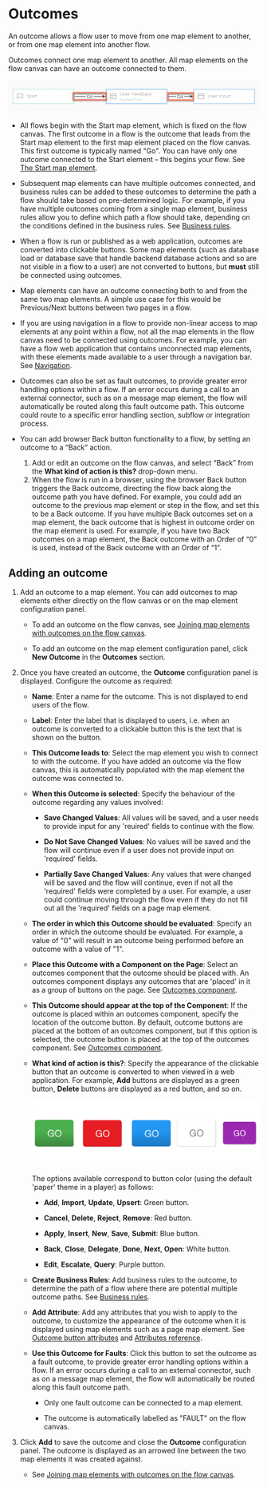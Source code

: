 # Outcomes

<head>
  <meta name="guidename" content="Flow"/>
  <meta name="context" content="GUID-4049ee93-d7e4-4bc0-ba33-88e523bf4d89"/>
</head>


An outcome allows a flow user to move from one map element to another, or from one map element into another flow.

Outcomes connect one map element to another. All map elements on the flow canvas can have an outcome connected to them.

![Example outcomes on the flow canvas](../Images/img-flo-ME_oucomes_358aeca2-7bd1-4976-bfa0-e39ef05c9b1a.png)

-   All flows begin with the Start map element, which is fixed on the flow canvas. The first outcome in a flow is the outcome that leads from the Start map element to the first map element placed on the flow canvas. This first outcome is typically named "Go". You can have only one outcome connected to the Start element – this begins your flow. See [The Start map element](c-flo-ME_Start_faf7525d-acdf-4125-968e-1de5227a1831.md).

-   Subsequent map elements can have multiple outcomes connected, and business rules can be added to these outcomes to determine the path a flow should take based on pre-determined logic. For example, if you have multiple outcomes coming from a single map element, business rules allow you to define which path a flow should take, depending on the conditions defined in the business rules. See [Business rules](c-flo-Canvas_Business_Rules_e8860ab5-4260-449c-b72d-137d9902baec.md).

-   When a flow is run or published as a web application, outcomes are converted into clickable buttons. Some map elements \(such as database load or database save that handle backend database actions and so are not visible in a flow to a user\) are not converted to buttons, but **must** still be connected using outcomes.

-   Map elements can have an outcome connecting both to and from the same two map elements. A simple use case for this would be Previous/Next buttons between two pages in a flow.

-   If you are using navigation in a flow to provide non-linear access to map elements at any point within a flow, not all the map elements in the flow canvas need to be connected using outcomes. For example, you can have a flow web application that contains unconnected map elements, with these elements made available to a user through a navigation bar. See [Navigation](c-flo-Navigation_871ceb19-15cf-4fe6-bc34-7e07acbf5878.md).

-   Outcomes can also be set as fault outcomes, to provide greater error handling options within a flow. If an error occurs during a call to an external connector, such as on a message map element, the flow will automatically be routed along this fault outcome path. This outcome could route to a specific error handling section, subflow or integration process.

-   You can add browser Back button functionality to a flow, by setting an outcome to a “Back” action.

    1.  Add or edit an outcome on the flow canvas, and select “Back” from the **What kind of action is this?** drop-down menu.
    2.  When the flow is run in a browser, using the browser Back button triggers the Back outcome, directing the flow back along the outcome path you have defined. For example, you could add an outcome to the previous map element or step in the flow, and set this to be a Back outcome.
    If you have multiple Back outcomes set on a map element, the back outcome that is highest in outcome order on the map element is used. For example, if you have two Back outcomes on a map element, the Back outcome with an Order of “0” is used, instead of the Back outcome with an Order of “1”.


## Adding an outcome

1.  Add an outcome to a map element. You can add outcomes to map elements either directly on the flow canvas or on the map element configuration panel.
    -   To add an outcome on the flow canvas, see [Joining map elements with outcomes on the flow canvas](c-flo-Canvas_Joining_Elements_dfc06eea-8adf-4baa-a35e-4e8a3d3b1e75.md).

    -   To add an outcome on the map element configuration panel, click **New Outcome** in the **Outcomes** section.

2.  Once you have created an outcome, the **Outcome** configuration panel is displayed. Configure the outcome as required:
    -   **Name**: Enter a name for the outcome. This is not displayed to end users of the flow.

    -   **Label**: Enter the label that is displayed to users, i.e. when an outcome is converted to a clickable button this is the text that is shown on the button.

    -   **This Outcome leads to**: Select the map element you wish to connect to with the outcome. If you have added an outcome via the flow canvas, this is automatically populated with the map element the outcome was connected to.

    -   **When this Outcome is selected**: Specify the behaviour of the outcome regarding any values involved:

        -   **Save Changed Values**: All values will be saved, and a user needs to provide input for any 'reuired' fields to continue with the flow.

        -   **Do Not Save Changed Values**: No values will be saved and the flow will continue even if a user does not provide input on 'required' fields.

        -   **Partially Save Changed Values**: Any values that were changed will be saved and the flow will continue, even if not all the 'required' fields were completed by a user. For example, a user could continue moving through the flow even if they do not fill out all the 'required' fields on a page map element.

    -   **The order in which this Outcome should be evaluated**: Specify an order in which the outcome should be evaluated. For example, a value of "0" will result in an outcome being performed before an outcome with a value of "1".

    -   **Place this Outcome with a Component on the Page**: Select an outcomes component that the outcome should be placed with. An outcomes component displays any outcomes that are 'placed' in it as a group of buttons on the page. See [ Outcomes component](flo-pages-components-outcomes_ef650d8a-88db-484b-81b5-1ce4dc3fd0b5.md).

    -   **This Outcome should appear at the top of the Component**: If the outcome is placed within an outcomes component, specify the location of the outcome button. By default, outcome buttons are placed at the bottom of an outcomes component, but if this option is selected, the outcome button is placed at the top of the outcomes component. See [ Outcomes component](flo-pages-components-outcomes_ef650d8a-88db-484b-81b5-1ce4dc3fd0b5.md).

    -   **What kind of action is this?**: Specify the appearance of the clickable button that an outcome is converted to when viewed in a web application. For example, **Add** buttons are displayed as a green button, **Delete** buttons are displayed as a red button, and so on.

        ![Example outcome button colors](../Images/img-flo-Outcomes_buttons_32297f91-37c6-4dc1-b68c-cb56771173ce.png)

        The options available correspond to button color \(using the default 'paper' theme in a player\) as follows:

        -   **Add**, **Import**, **Update**, **Upsert**: Green button.

        -   **Cancel**, **Delete**, **Reject**, **Remove**: Red button.

        -   **Apply**, **Insert**, **New**, **Save**, **Submit**: Blue button.

        -   **Back**, **Close**, **Delegate**, **Done**, **Next**, **Open**: White button.

        -   **Edit**, **Escalate**, **Query**: Purple button.

    -   **Create Business Rules**: Add business rules to the outcome, to determine the path of a flow where there are potential multiple outcome paths. See [Business rules](c-flo-Canvas_Business_Rules_e8860ab5-4260-449c-b72d-137d9902baec.md).

    -   **Add Attribute**: Add any attributes that you wish to apply to the outcome, to customize the appearance of the outcome when it is displayed using map elements such as a page map element. See [ Outcome button attributes](r-flo-Att_Outcome_059860b2-f306-465b-92a8-4bfb4381b0ce.md) and [ Attributes reference](r-flo-Attributes_Reference_4f153424-8c52-4e24-b289-2d961f0b9830.md).

    -   **Use this Outcome for Faults**: Click this button to set the outcome as a fault outcome, to provide greater error handling options within a flow. If an error occurs during a call to an external connector, such as on a message map element, the flow will automatically be routed along this fault outcome path.

        -   Only one fault outcome can be connected to a map element.

        -   The outcome is automatically labelled as "FAULT" on the flow canvas.

3.  Click **Add** to save the outcome and close the **Outcome** configuration panel. The outcome is displayed as an arrowed line between the two map elements it was created against.
    -   See [Joining map elements with outcomes on the flow canvas](c-flo-Canvas_Joining_Elements_dfc06eea-8adf-4baa-a35e-4e8a3d3b1e75.md).